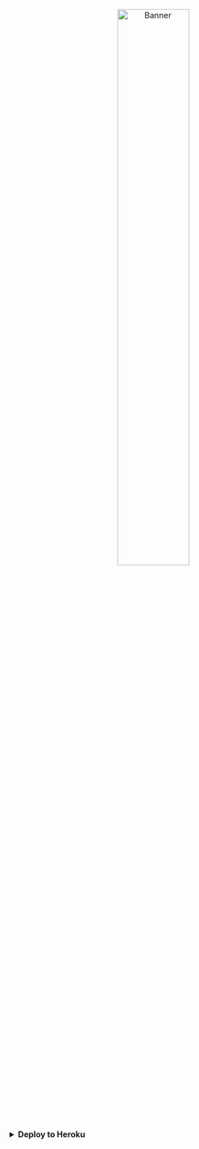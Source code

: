 <p align="center">
  <a href="https://t.me/lrithyll">
    <img src="https://cdn.yuna0x0.com/yuna/img/72408310_p5.webp" alt="Banner" width="50%">
  </a>
</p>
<details>
<summary><b>Deploy to Heroku</b></summary>
<table>
  <tr>
    <td>
      <table>
        <tr>
          <th>Rarity Name</th><th>Symbol</th>
        </tr>
        <tr><td>Common</td><td>⚪️</td></tr>
        <tr><td>Rare</td><td>🟣</td></tr>
        <tr><td>Medium</td><td>🟢</td></tr>
        <tr><td>Legendary</td><td>🟡</td></tr>
        <tr><td>Limited</td><td>🔮</td></tr>
        <tr><td>Special</td><td>💮</td></tr>
        <tr><td>Celestial</td><td>🎐</td></tr>
      </table>
    </td>
    <td>
      <img src="https://github.com/innng/innng/assets/26755058/5e0ce0fb-c544-4f8c-a307-5849165746d0" width="20%"/>
      <img src="https://github.com/innng/innng/assets/26755058/5e0ce0fb-c544-4f8c-a307-5849165746d0" width="20%"/>
      <img src="https://github.com/innng/innng/assets/26755058/5e0ce0fb-c544-4f8c-a307-5849165746d0" width="20%"/>
      <img src="https://github.com/innng/innng/assets/26755058/5e0ce0fb-c544-4f8c-a307-5849165746d0" width="20%"/>
      <img src="https://github.com/innng/innng/assets/26755058/5e0ce0fb-c544-4f8c-a307-5849165746d0" width="20%"/>
      <img src="https://github.com/innng/innng/assets/26755058/5e0ce0fb-c544-4f8c-a307-5849165746d0" width="20%"/>
      <img src="https://github.com/innng/innng/assets/26755058/5e0ce0fb-c544-4f8c-a307-5849165746d0" width="20%"/>
    </td>
  </tr>
</table>
<table>
  <tr>
    <th>Event Name</th>
    <th>Emoji</th>
  </tr>
  <tr><td>𝑺𝒖𝒎𝒎𝒆𝒓</td><td>🏖</td></tr>
  <tr><td>𝑲𝒊𝒎𝒐𝒏𝒐</td><td>👘</td></tr>
  <tr><td>𝑾𝒊𝒏𝒕𝒆𝒓</td><td>❄️</td></tr>
  <tr><td>𝑽𝒂𝒍𝒆𝒏𝒕𝒊𝒏𝒆</td><td>💞</td></tr>
  <tr><td>𝑺𝒄𝒉𝒐𝒐𝒍</td><td>🎒</td></tr>
  <tr><td>𝑯𝒂𝒍𝒍𝒐𝒘𝒆𝒆𝒏</td><td>🎃</td></tr>
  <tr><td>𝑮𝒂𝒎𝒆</td><td>🎮</td></tr>
  <tr><td>𝑴𝒂𝒓𝒊𝒏𝒆</td><td>🪼</td></tr>
  <tr><td>𝑩𝒂𝒔𝒌𝒆𝒕𝒃𝒂𝒍𝒍</td><td>🏀</td></tr>
  <tr><td>𝑴𝒂𝒊𝒅</td><td>🧹</td></tr>
  <tr><td>𝑹𝒂𝒊𝒏</td><td>☔</td></tr>
  <tr><td>𝑩𝒖𝒏𝒏𝒚</td><td>🐰</td></tr>
  <tr><td>𝑩𝒍𝒐𝒔𝒔𝒐𝒎</td><td>🌸</td></tr>
  <tr><td>𝑹𝒐𝒄𝒌</td><td>🎸</td></tr>
  <tr><td>𝑪𝒉𝒓𝒊𝒔𝒕𝒎𝒂𝒔</td><td>🎄</td></tr>
  <tr><td>𝑵𝒆𝒓𝒅</td><td>🤓</td></tr>
  <tr><td>𝑾𝒆𝒅𝒅𝒊𝒏𝒈</td><td>💍</td></tr>
  <tr><td>𝑪𝒉𝒆𝒆𝒓𝒍𝒆𝒂𝒅𝒆𝒓𝒔</td><td>🎊</td></tr>
  <tr><td>𝑨𝒓𝒕𝒊𝒔𝒕</td><td>🎨</td></tr>
  <tr><td>𝑵𝒖𝒓𝒔𝒆</td><td>🏨</td></tr>
</table>
 <img src="https://github.com/innng/innng/assets/26755058/5e0ce0fb-c544-4f8c-a307-5849165746d0" width="20%"/>

<details>
